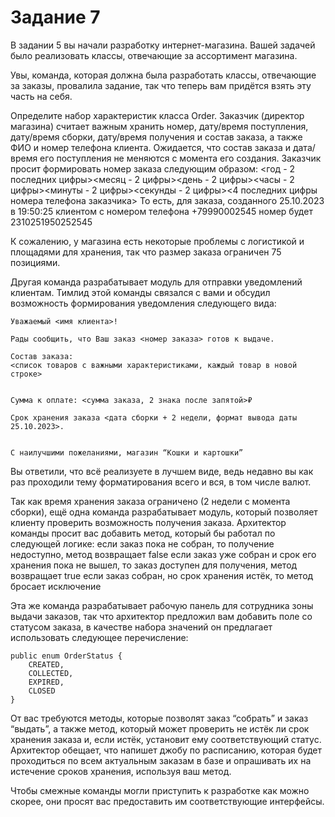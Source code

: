 # Задание 7

В задании 5 вы начали разработку интернет-магазина.
Вашей задачей было реализовать классы, отвечающие за ассортимент магазина.

Увы, команда, которая должна была разработать классы, отвечающие за заказы, провалила задание, так что теперь вам придётся взять эту часть на себя.

Определите набор характеристик класса Order. Заказчик (директор магазина) считает важным хранить номер, дату/время поступления, дату/время сборки, дату/время получения и состав заказа, а также ФИО и номер телефона клиента.
Ожидается, что состав заказа и дата/время его поступления не меняются с момента его создания.
Заказчик просит формировать номер заказа следующим образом:
<год - 2 последних цифры><месяц - 2 цифры><день - 2 цифры><часы - 2 цифры><минуты - 2 цифры><секунды - 2 цифры><4 последних цифры номера телефона заказчика>
То есть, для заказа, созданного 25.10.2023 в 19:50:25 клиентом с номером телефона +79990002545 номер будет 2310251950252545

К сожалению, у магазина есть некоторые проблемы с логистикой и площадями для хранения, так что размер заказа ограничен 75 позициями.


Другая команда разрабатывает модуль для отправки уведомлений клиентам. Тимлид этой команды связался с вами и обсудил возможность формирования уведомления следующего вида:
```
Уважаемый <имя клиента>!

Рады сообщить, что Ваш заказ <номер заказа> готов к выдаче.

Состав заказа:
<список товаров с важными характеристиками, каждый товар в новой строке>


Сумма к оплате: <сумма заказа, 2 знака после запятой>₽

Срок хранения заказа <дата сборки + 2 недели, формат вывода даты 25.10.2023>.


С наилучшими пожеланиями, магазин “Кошки и картошки”
```

Вы ответили, что всё реализуете в лучшем виде, ведь недавно вы как раз проходили тему форматирования всего и вся, в том числе валют.



Так как время хранения заказа ограничено (2 недели с момента сборки), ещё одна команда разрабатывает модуль, который позволяет клиенту проверить возможность получения заказа.
Архитектор команды просит вас добавить метод, который бы работал по следующей логике:
если заказ пока не собран, то получение недоступно, метод возвращает false
если заказ уже собран и срок его хранения пока не вышел, то заказ доступен для получения, метод возвращает true
если заказ собран, но срок хранения истёк, то метод бросает исключение


Эта же команда разрабатывает рабочую панель для сотрудника зоны выдачи заказов, так что архитектор предложил вам добавить поле со статусом заказа, в качестве набора значений он предлагает использовать следующее перечисление:
```
public enum OrderStatus {
    CREATED,
    COLLECTED,
    EXPIRED,
    CLOSED
}
```
От вас требуются методы, которые позволят заказ “собрать” и заказ “выдать”, а также метод, который может проверить не истёк ли срок хранения заказа и, если истёк, установит ему соответствующий статус.
Архитектор обещает, что напишет джобу по расписанию, которая будет проходиться по всем актуальным заказам в базе и опрашивать их на истечение сроков хранения, используя ваш метод.


Чтобы смежные команды могли приступить к разработке как можно скорее, они просят вас предоставить им соответствующие интерфейсы.


